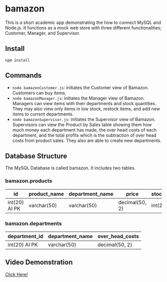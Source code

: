 # bamazon
This is a short academic app demonstrating the how to connect MySQL and Node.js. It functions as a mock web store with three different functionalities; Customer, Manager, and Supervisor.

## Install
`npm install`

## Commands
* `node bamazonCustomer.js`:
initiates the Customer view of Bamazon.  Customers can buy items.
* `node bamazonManager.js`:
initiates the Manager view of Bamazon.  Managers can view items with their departments and stock quantities.  They may also view only items in low stock, restock items, and add new items to current departments.
* `node bamazonSupervisor.js`:
initiates the Supervisor view of Bamazon.  Supervisors can view the Product by Sales table showing them how much money each department has made, the over head costs of each department, and the total profits which is the subtraction of over head costs from product sales.  They also are able to create new departments.

## Database Structure
The MySQL Database is called bamazon.  It includes two tables.
### bamazon.products

id | product_name | department_name | price | stock_quantity | product_sales 
------------ | ------------- |------------ | ------------- | ------------ | -------------
int(20) AI PK | varchar(50) | varchar(50) | decimal(50, 2) | int(20) | decimal(50, 2)

### bamazon.departments

department_id | department_name | over_head_costs
------------ | ------------- |------------
int(20) AI PK | varchar(50) | decimal(50, 2) 

## Video Demonstration
<a href="https://youtu.be/9YW2XWnSX3c" target="_blank">Click Here!</a>
